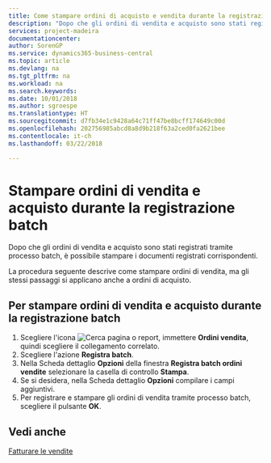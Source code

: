 ```yaml
---
title: Come stampare ordini di acquisto e vendita durante la registrazione batch
description: "Dopo che gli ordini di vendita e acquisto sono stati registrati tramite processo batch, è possibile stampare i documenti registrati corrispondenti."
services: project-madeira
documentationcenter: 
author: SorenGP
ms.service: dynamics365-business-central
ms.topic: article
ms.devlang: na
ms.tgt_pltfrm: na
ms.workload: na
ms.search.keywords: 
ms.date: 10/01/2018
ms.author: sgroespe
ms.translationtype: HT
ms.sourcegitcommit: d7fb34e1c9428a64c71ff47be8bcff174649c00d
ms.openlocfilehash: 202756985abcd8a8d9b218f63a2ced0fa2621bee
ms.contentlocale: it-ch
ms.lasthandoff: 03/22/2018

---
```

# <a name="print-sales-and-purchase-orders-during-batch-posting"></a>Stampare ordini di vendita e acquisto durante la registrazione batch
Dopo che gli ordini di vendita e acquisto sono stati registrati tramite processo batch, è possibile stampare i documenti registrati corrispondenti.  

La procedura seguente descrive come stampare ordini di vendita, ma gli stessi passaggi si applicano anche a ordini di acquisto.  

## <a name="to-print-sales-and-purchase-orders-during-batch-posting"></a>Per stampare ordini di vendita e acquisto durante la registrazione batch  

1.  Scegliere l'icona ![Cerca pagina o report](../../media/ui-search/search_small.png "icona Cerca pagina o report"), immettere **Ordini vendita**, quindi scegliere il collegamento correlato.  
2.  Scegliere l'azione **Registra batch**.  
3.  Nella Scheda dettaglio **Opzioni** della finestra **Registra batch ordini vendite** selezionare la casella di controllo **Stampa**.  
4.  Se si desidera, nella Scheda dettaglio **Opzioni** compilare i campi aggiuntivi.  
5.  Per registrare e stampare gli ordini di vendita tramite processo batch, scegliere il pulsante **OK**.  

## <a name="see-also"></a>Vedi anche  
[Fatturare le vendite](../../sales-how-invoice-sales.md)

